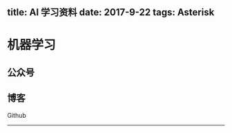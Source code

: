 title: AI 学习资料
date: 2017-9-22
tags: Asterisk
---

机器学习
=======

公众号
-------

博客
-------

Github
_______